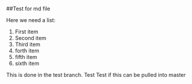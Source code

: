 ##Test for md file

Here we need a list:

1. First item
2. Second item
3. Third item
4. forth item
5. fifth item
6. sixth item

This is done in the test branch.
Test
Test if this can be pulled into master
